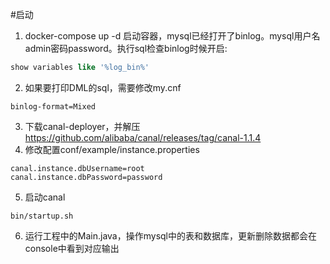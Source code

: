#启动
1. docker-compose up -d 启动容器，mysql已经打开了binlog。mysql用户名admin密码password。执行sql检查binlog时候开启:
```sql
show variables like '%log_bin%'
```

2. 如果要打印DML的sql，需要修改my.cnf
```
binlog-format=Mixed
```

3. 下载canal-deployer，并解压
https://github.com/alibaba/canal/releases/tag/canal-1.1.4
4. 修改配置conf/example/instance.properties

```properties
canal.instance.dbUsername=root
canal.instance.dbPassword=password
```

5. 启动canal

```shell
bin/startup.sh
```

6. 运行工程中的Main.java，操作mysql中的表和数据库，更新删除数据都会在console中看到对应输出